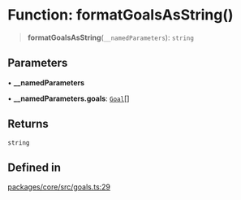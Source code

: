 # Function: formatGoalsAsString()

> **formatGoalsAsString**(`__namedParameters`): `string`

## Parameters

• **\_\_namedParameters**

• **\_\_namedParameters.goals**: [`Goal`](../interfaces/Goal.md)[]

## Returns

`string`

## Defined in

[packages/core/src/goals.ts:29](https://github.com/ai16z/eliza/blob/8b230e97279ce98a641d3338cbfa78f13130c60e/packages/core/src/goals.ts#L29)
